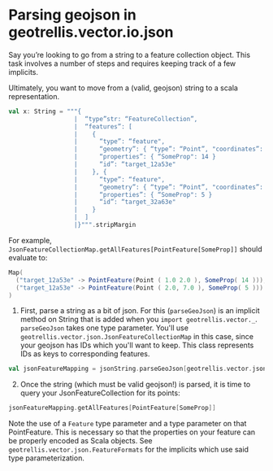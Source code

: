 # Parsing geojson in geotrellis.vector.io.json

Say you’re looking to go from a string to a feature collection
object. This task involves a number of steps and requires
keeping track of a few implicits.

Ultimately, you want to move from a (valid, geojson) string to
a scala representation.

```Scala
val x: String = """{
                  |  “type”str: “FeatureCollection”,
                  |  “features”: [
                  |    {
                  |      “type”: “feature",
                  |      “geometry”: { “type”: “Point”, "coordinates”: [1.0, 2.0] },
                  |      “properties”: { “SomeProp": 14 }
                  |      “id”: “target_12a53e"
                  |    }, {
                  |      “type”: “feature",
                  |      “geometry”: { “type”: “Point”, "coordinates”: [2.0, 7.0] },
                  |      “properties”: { “SomeProp": 5 }
                  |      “id”: “target_32a63e"
                  |    }
                  |  ]
                  |}""".stripMargin
```

For example, `JsonFeatureCollectionMap.getAllFeatures[PointFeature[SomeProp]]`
should evaluate to:

```Scala
Map(
  ("target_12a53e" -> PointFeature(Point ( 1.0 2.0 ), SomeProp( 14 ))),
  ("target_12a53e" -> PointFeature(Point ( 2.0, 7.0 ), SomeProp( 5 )))
)
```

1. First, parse a string as a bit of json. For this (`parseGeoJson`)
is an implicit method on String that is added when you `import geotrellis.vector._`. `parseGeoJson` takes
one type parameter. You'll use `geotrellis.vector.json.JsonFeatureCollectionMap`
in this case, since your geojson has IDs which you'll want to keep. This
class represents IDs as keys to corresponding features.
```Scala
val jsonFeatureMapping = jsonString.parseGeoJson[geotrellis.vector.json.JsonFeatureCollectionMap]
```

2. Once the string (which must be valid geojson!) is parsed, it is
time to query your JsonFeatureCollection for its points:

```Scala
jsonFeatureMapping.getAllFeatures[PointFeature[SomeProp]]
```

Note the use of a `Feature` type parameter and a type parameter on
that PointFeature. This is necessary so that the properties on your
feature can be properly encoded as Scala objects. See
`geotrellis.vector.json.FeatureFormats` for the implicits which use
said type parameterization.
